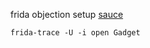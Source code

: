 frida objection setup [sauce](https://gowthamr1.medium.com/android-ssl-pinning-bypass-using-objection-and-frida-scripts-f8199571e7d8)
```
frida-trace -U -i open Gadget
```
